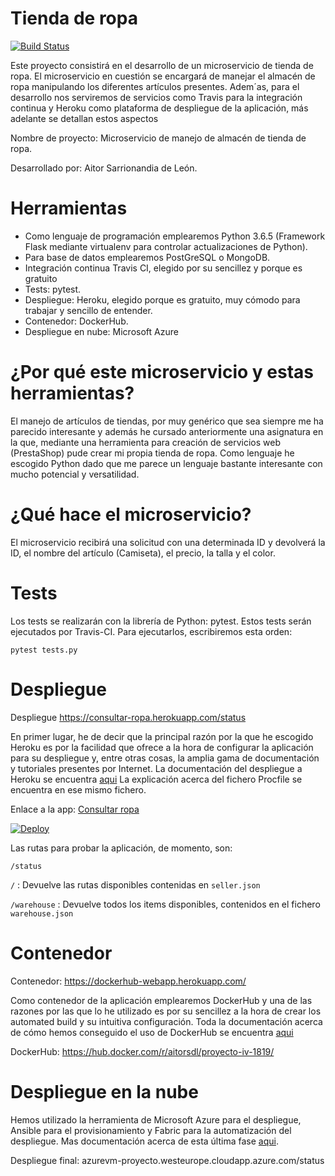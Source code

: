 # Tienda de ropa

[![Build Status](https://travis-ci.org/aitorSDL/proyecto-iv-1819.svg?branch=master)](https://travis-ci.org/aitorSDL/proyecto-iv-1819)

Este proyecto consistirá en el desarrollo de un microservicio de tienda de ropa. El microservicio en cuestión se encargará de manejar el almacén de ropa manipulando los diferentes artículos presentes. Adem´as, para el desarrollo nos serviremos de servicios como Travis para la integración continua y Heroku como plataforma de despliegue de la aplicación, más adelante se detallan estos aspectos

Nombre de proyecto: Microservicio de manejo de almacén de tienda de ropa.

Desarrollado por: Aitor Sarrionandia de León.

# Herramientas

- Como lenguaje de programación emplearemos Python 3.6.5 (Framework Flask mediante virtualenv para controlar actualizaciones de Python).  
- Para base de datos emplearemos PostGreSQL o MongoDB.
- Integración continua Travis CI, elegido por su sencillez y porque es gratuito 
- Tests: pytest.
- Despliegue: Heroku, elegido porque es gratuito, muy cómodo para trabajar y sencillo de entender.
- Contenedor: DockerHub.
- Despliegue en nube: Microsoft Azure

# ¿Por qué este microservicio y estas herramientas?

El manejo de artículos de tiendas, por muy genérico que sea siempre me ha parecido interesante y además he cursado anteriormente una asignatura en la que, mediante una herramienta para creación de servicios web (PrestaShop) pude crear mi propia tienda de ropa. Como lenguaje he escogido Python dado que me parece un lenguaje bastante interesante con mucho potencial y versatilidad.

# ¿Qué hace el microservicio?

El microservicio recibirá una solicitud con una determinada ID y devolverá la ID, el nombre del artículo (Camiseta), el precio, la talla y el color.

# Tests

Los tests se realizarán con la librería de Python: pytest. Estos tests serán ejecutados por Travis-CI. Para ejecutarlos, escribiremos esta orden:

`pytest tests.py`

# Despliegue

Despliegue https://consultar-ropa.herokuapp.com/status 

En primer lugar, he de decir que la principal razón por la que he escogido Heroku es por la facilidad que ofrece a la hora de configurar la aplicación para su despliegue y, entre otras cosas, la amplia gama de documentación y tutoriales presentes por Internet. La documentación del despliegue a Heroku se encuentra [aqui](https://github.com/aitorSDL/proyecto-iv-1819/blob/master/doc/despliegueHeroku.md) La explicación acerca del fichero Procfile se encuentra en ese mismo fichero.

Enlace a la app: [Consultar ropa](https://consultar-ropa.herokuapp.com/)

[![Deploy](https://www.herokucdn.com/deploy/button.svg)](https://consultar-ropa.herokuapp.com/)

Las rutas para probar la aplicación, de momento, son:
  
  `/status`
  
   `/` : Devuelve las rutas disponibles contenidas en `seller.json`
   
   `/warehouse` : Devuelve todos los items disponibles, contenidos en el fichero `warehouse.json`

# Contenedor


Contenedor: https://dockerhub-webapp.herokuapp.com/

Como contenedor de la aplicación emplearemos DockerHub y una de las razones por las que lo he utilizado es por su sencillez a la hora de crear los automated build y su intuitiva configuración. Toda la documentación acerca de cómo hemos conseguido el uso de DockerHub se encuentra [aqui](https://github.com/aitorSDL/proyecto-iv-1819/blob/master/doc/contenedorDockerHub.md)

DockerHub: https://hub.docker.com/r/aitorsdl/proyecto-iv-1819/


# Despliegue en la nube

Hemos utilizado la herramienta de Microsoft Azure para el despliegue, Ansible para el provisionamiento y Fabric para la automatización del despliegue. Mas documentación acerca de esta última fase [aqui](https://github.com/aitorSDL/proyecto-iv-1819/blob/master/doc/despliegueFinal.md).

Despliegue final: azurevm-proyecto.westeurope.cloudapp.azure.com/status
